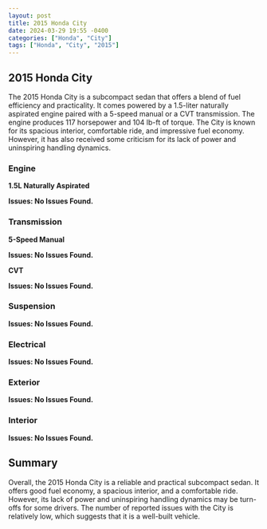 ```yaml
---
layout: post
title: 2015 Honda City
date: 2024-03-29 19:55 -0400
categories: ["Honda", "City"]
tags: ["Honda", "City", "2015"]
---
```

## 2015 Honda City

The 2015 Honda City is a subcompact sedan that offers a blend of fuel efficiency and practicality. It comes powered by a 1.5-liter naturally aspirated engine paired with a 5-speed manual or a CVT transmission. The engine produces 117 horsepower and 104 lb-ft of torque. The City is known for its spacious interior, comfortable ride, and impressive fuel economy. However, it has also received some criticism for its lack of power and uninspiring handling dynamics.

### Engine
**1.5L Naturally Aspirated**

**Issues: No Issues Found.**

### Transmission
**5-Speed Manual**

**Issues: No Issues Found.**

**CVT**

**Issues: No Issues Found.**

### Suspension

**Issues: No Issues Found.**

### Electrical

**Issues: No Issues Found.**

### Exterior

**Issues: No Issues Found.**

### Interior

**Issues: No Issues Found.**

## Summary

Overall, the 2015 Honda City is a reliable and practical subcompact sedan. It offers good fuel economy, a spacious interior, and a comfortable ride. However, its lack of power and uninspiring handling dynamics may be turn-offs for some drivers. The number of reported issues with the City is relatively low, which suggests that it is a well-built vehicle.
